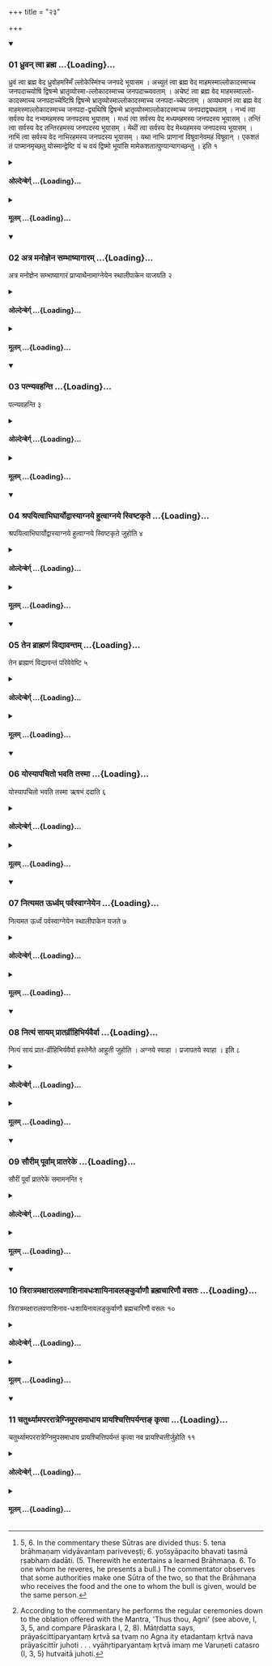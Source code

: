 +++
title = "२३"

+++

<div class="js_include" includetitle="true" newlevelforh1="3" unfilled url="/vedAH_yajuH/taittirIyam/sUtram/hiraNyakeshI/gRhyam/vishvAsa-prastutiH/1/23/01_dhruvan_tvA_brahma.md">
<details open><summary><h3>01 ध्रुवन् त्वा ब्रह्म ...{Loading}...</h3></summary>

ध्रुवं त्वा ब्रह्म वेद ध्रुवोहमस्मिँ ल्लोकेस्मिंश्च जनपदे भूयासम । अच्युतं त्वा ब्रह्म वेद माहमस्माल्लोकादस्माच्च जनपदाच्च्योषि द्विषन्मे भ्रातृव्योस्मा-ल्लोकादस्माच्च जनपदाच्च्यवताम् । अचेष्टं त्वा ब्रह्म वेद माहमस्माल्लो-कादस्माच्च जनपदाच्चेष्टिषि द्विषन्मे भ्रातृव्योस्माल्लोकादस्माच्च जनपदा-च्चेष्टताम् । अव्यथमानं त्वा ब्रह्म वेद माहमस्माल्लोकादस्माच्च जनपदा-द्व्यथिषि द्विषन्मे भ्रातृव्योस्माल्लोकादस्माच्च जनपदाद्व्यथताम् । नभ्यं त्वा सर्वस्य वेद नभ्यमहमस्य जनपदस्य भूयासम् । मध्यं त्वा सर्वस्य वेद मध्यमहमस्य जनपदस्य भूयासम् । तन्तिं त्वा सर्वस्य वेद तन्तिरहमस्य जनपदस्य भूयासम् । मेथीं त्वा सर्वस्य वेद मेथ्यहमस्य जनपदस्य भूयासम् । नाभिं त्वा सर्वस्य वेद नाभिरहमस्य जनपदस्य भूयासम् । यथा नाभिः प्राणानां विषूवानेवमहं विषूवान् । एकशतं तं पाप्मानमृच्छतु योस्मान्द्वेष्टि यं च वयं द्विष्मो भूयांसि मामेकशतात्पुण्यान्यागच्छन्तु । इति १
</details>
</div>
<div class="js_include collapsed" newlevelforh1="4" title="ओल्देन्बेर्ग्" unfilled url="/vedAH_yajuH/taittirIyam/sUtram/hiraNyakeshI/gRhyam/oldenberg/1/23/01_dhruvan_tvA_brahma.md">
<details><summary><h4>ओल्देन्बेर्ग् ...{Loading}...</h4></summary>

1. (Then follow the Mantras), 'I know thee as the firm Brahman. May I become firm in this world and in this country.

'I know thee as the immovable Brahman. May I not be moved away from this world and from this country. May he who hates me, my rival, be moved away from this world and from this country.

'I know thee as the unshaken Brahman. May I not be shaken off from this world and from this country. May he who hates me, my rival, be shaken off from this world and from this country.

'I know thee as the unfailing Brahman. May I not fall from this world and from this country. May he who hates me, my rival, fall from this world and from this country.

'I know thee as the nave of the universe. May I become the nave of this country. I know thee as the centre of the universe. May I become the centre of this country. I know thee as the string that holds the universe. May I become the string that holds this country. I know thee as the pillar of the universe. May I become the pillar of this country. I know thee as the navel of the universe. May I become the navel of this country.

'As the navel is the centre of the Prāṇas, thus I am the navel. May hundred-and-onefold evil befall him who hates us and whom we hate; may more than hundred-and-onefold merit fall to my lot!'

</details>
</div>
<div class="js_include collapsed" newlevelforh1="4" title="मूलम्" unfilled url="/vedAH_yajuH/taittirIyam/sUtram/hiraNyakeshI/gRhyam/mUlam/1/23/01_dhruvan_tvA_brahma.md">
<details><summary><h4>मूलम् ...{Loading}...</h4></summary>

ध्रुवं त्वा ब्रह्म वेद ध्रुवोहमस्मिँ ल्लोकेस्मिंश्च जनपदे भूयासम । अच्युतं त्वा ब्रह्म वेद माहमस्माल्लोकादस्माच्च जनपदाच्च्योषि द्विषन्मे भ्रातृव्योस्मा-ल्लोकादस्माच्च जनपदाच्च्यवताम् । अचेष्टं त्वा ब्रह्म वेद माहमस्माल्लो-कादस्माच्च जनपदाच्चेष्टिषि द्विषन्मे भ्रातृव्योस्माल्लोकादस्माच्च जनपदा-च्चेष्टताम् । अव्यथमानं त्वा ब्रह्म वेद माहमस्माल्लोकादस्माच्च जनपदा-द्व्यथिषि द्विषन्मे भ्रातृव्योस्माल्लोकादस्माच्च जनपदाद्व्यथताम् । नभ्यं त्वा सर्वस्य वेद नभ्यमहमस्य जनपदस्य भूयासम् । मध्यं त्वा सर्वस्य वेद मध्यमहमस्य जनपदस्य भूयासम् । तन्तिं त्वा सर्वस्य वेद तन्तिरहमस्य जनपदस्य भूयासम् । मेथीं त्वा सर्वस्य वेद मेथ्यहमस्य जनपदस्य भूयासम् । नाभिं त्वा सर्वस्य वेद नाभिरहमस्य जनपदस्य भूयासम् । यथा नाभिः प्राणानां विषूवानेवमहं विषूवान् । एकशतं तं पाप्मानमृच्छतु योस्मान्द्वेष्टि यं च वयं द्विष्मो भूयांसि मामेकशतात्पुण्यान्यागच्छन्तु । इति १
</details>
</div>
<div class="js_include" includetitle="true" newlevelforh1="3" unfilled url="/vedAH_yajuH/taittirIyam/sUtram/hiraNyakeshI/gRhyam/vishvAsa-prastutiH/1/23/02_atra_manojnena_sambhAShyAgA.md">
<details open><summary><h3>02 अत्र मनोज्ञेन सम्भाष्यागारम् ...{Loading}...</h3></summary>

अत्र मनोज्ञेन सम्भाष्यागारं प्राप्याथैनामाग्नेयेन स्थालीपाकेन याजयति २
</details>
</div>
<div class="js_include collapsed" newlevelforh1="4" title="ओल्देन्बेर्ग्" unfilled url="/vedAH_yajuH/taittirIyam/sUtram/hiraNyakeshI/gRhyam/oldenberg/1/23/02_atra_manojnena_sambhAShyAgA.md">
<details><summary><h4>ओल्देन्बेर्ग् ...{Loading}...</h4></summary>

2. Having spoken there with a person that he likes, and having returned to the house, he causes her to sacrifice a mess of cooked food.

</details>
</div>
<div class="js_include collapsed" newlevelforh1="4" title="मूलम्" unfilled url="/vedAH_yajuH/taittirIyam/sUtram/hiraNyakeshI/gRhyam/mUlam/1/23/02_atra_manojnena_sambhAShyAgA.md">
<details><summary><h4>मूलम् ...{Loading}...</h4></summary>

अत्र मनोज्ञेन सम्भाष्यागारं प्राप्याथैनामाग्नेयेन स्थालीपाकेन याजयति २
</details>
</div>
<div class="js_include" includetitle="true" newlevelforh1="3" unfilled url="/vedAH_yajuH/taittirIyam/sUtram/hiraNyakeshI/gRhyam/vishvAsa-prastutiH/1/23/03_patnyavahanti.md">
<details open><summary><h3>03 पत्न्यवहन्ति ...{Loading}...</h3></summary>

पत्न्यवहन्ति ३
</details>
</div>
<div class="js_include collapsed" newlevelforh1="4" title="ओल्देन्बेर्ग्" unfilled url="/vedAH_yajuH/taittirIyam/sUtram/hiraNyakeshI/gRhyam/oldenberg/1/23/03_patnyavahanti.md">
<details><summary><h4>ओल्देन्बेर्ग् ...{Loading}...</h4></summary>

3. The wife husks (the rice grains of which that Sthālīpāka is prepared).

</details>
</div>
<div class="js_include collapsed" newlevelforh1="4" title="मूलम्" unfilled url="/vedAH_yajuH/taittirIyam/sUtram/hiraNyakeshI/gRhyam/mUlam/1/23/03_patnyavahanti.md">
<details><summary><h4>मूलम् ...{Loading}...</h4></summary>

पत्न्यवहन्ति ३
</details>
</div>
<div class="js_include" includetitle="true" newlevelforh1="3" unfilled url="/vedAH_yajuH/taittirIyam/sUtram/hiraNyakeshI/gRhyam/vishvAsa-prastutiH/1/23/04_shrapayitvAbhighAryodvAsyAg.md">
<details open><summary><h3>04 श्रपयित्वाभिघार्योद्वास्याग्नये हुत्वाग्नये स्विष्टकृते ...{Loading}...</h3></summary>

श्रपयित्वाभिघार्योद्वास्याग्नये हुत्वाग्नये स्विष्टकृते जुहोति ४
</details>
</div>
<div class="js_include collapsed" newlevelforh1="4" title="ओल्देन्बेर्ग्" unfilled url="/vedAH_yajuH/taittirIyam/sUtram/hiraNyakeshI/gRhyam/oldenberg/1/23/04_shrapayitvAbhighAryodvAsyAg.md">
<details><summary><h4>ओल्देन्बेर्ग् ...{Loading}...</h4></summary>

4. She cooks (that Sthālīpāka), sprinkles (Ājya) on it, takes it from the fire, sacrifices to Agni, and then sacrifices to Agni Sviṣṭakṛt.

</details>
</div>
<div class="js_include collapsed" newlevelforh1="4" title="मूलम्" unfilled url="/vedAH_yajuH/taittirIyam/sUtram/hiraNyakeshI/gRhyam/mUlam/1/23/04_shrapayitvAbhighAryodvAsyAg.md">
<details><summary><h4>मूलम् ...{Loading}...</h4></summary>

श्रपयित्वाभिघार्योद्वास्याग्नये हुत्वाग्नये स्विष्टकृते जुहोति ४
</details>
</div>
<div class="js_include" includetitle="true" newlevelforh1="3" unfilled url="/vedAH_yajuH/taittirIyam/sUtram/hiraNyakeshI/gRhyam/vishvAsa-prastutiH/1/23/05_tena_brAhmaNaM_vidyAvantam.md">
<details open><summary><h3>05 तेन ब्राह्मणं विद्यावन्तम् ...{Loading}...</h3></summary>

तेन ब्राह्मणं विद्यावन्तं परिवेवेष्टि ५
</details>
</div>
<div class="js_include collapsed" newlevelforh1="4" title="ओल्देन्बेर्ग्" unfilled url="/vedAH_yajuH/taittirIyam/sUtram/hiraNyakeshI/gRhyam/oldenberg/1/23/05_tena_brAhmaNaM_vidyAvantam.md">
<details><summary><h4>ओल्देन्बेर्ग् ...{Loading}...</h4></summary>

5. [^1]  With (the remains of) that (Sthālīpāka) he entertains a learned Brāhmaṇa whom he reveres.


[^1]:  5, 6. In the commentary these Sūtras are divided thus: 5. tena brāhmaṇaṃ vidyāvantaṃ pariveveṣṭi; 6. yoऽsyāpacito bhavati tasmā ṛṣabhaṃ dadāti. (5. Therewith he entertains a learned Brāhmaṇa. 6. To one whom he reveres, he presents a bull.) The commentator observes that some authorities make one Sūtra of the two, so that the Brāhmaṇa who receives the food and the one to whom the bull is given, would be the same person.

</details>
</div>
<div class="js_include collapsed" newlevelforh1="4" title="मूलम्" unfilled url="/vedAH_yajuH/taittirIyam/sUtram/hiraNyakeshI/gRhyam/mUlam/1/23/05_tena_brAhmaNaM_vidyAvantam.md">
<details><summary><h4>मूलम् ...{Loading}...</h4></summary>

तेन ब्राह्मणं विद्यावन्तं परिवेवेष्टि ५
</details>
</div>
<div class="js_include" includetitle="true" newlevelforh1="3" unfilled url="/vedAH_yajuH/taittirIyam/sUtram/hiraNyakeshI/gRhyam/vishvAsa-prastutiH/1/23/06_yosyApachito_bhavati_tasmA.md">
<details open><summary><h3>06 योस्यापचितो भवति तस्मा ...{Loading}...</h3></summary>

योस्यापचितो भवति तस्मा ऋषभं ददाति ६
</details>
</div>
<div class="js_include collapsed" newlevelforh1="4" title="ओल्देन्बेर्ग्" unfilled url="/vedAH_yajuH/taittirIyam/sUtram/hiraNyakeshI/gRhyam/oldenberg/1/23/06_yosyApachito_bhavati_tasmA.md">
<details><summary><h4>ओल्देन्बेर्ग् ...{Loading}...</h4></summary>

6. To that (Brāhmaṇa) he makes a present of a bull.

</details>
</div>
<div class="js_include collapsed" newlevelforh1="4" title="मूलम्" unfilled url="/vedAH_yajuH/taittirIyam/sUtram/hiraNyakeshI/gRhyam/mUlam/1/23/06_yosyApachito_bhavati_tasmA.md">
<details><summary><h4>मूलम् ...{Loading}...</h4></summary>

योस्यापचितो भवति तस्मा ऋषभं ददाति ६
</details>
</div>
<div class="js_include" includetitle="true" newlevelforh1="3" unfilled url="/vedAH_yajuH/taittirIyam/sUtram/hiraNyakeshI/gRhyam/vishvAsa-prastutiH/1/23/07_nityamata_Urdhvam_parvasvAg.md">
<details open><summary><h3>07 नित्यमत ऊर्ध्वम् पर्वस्वाग्नेयेन ...{Loading}...</h3></summary>

नित्यमत ऊर्ध्वं पर्वस्वाग्नेयेन स्थालीपाकेन यजते ७
</details>
</div>
<div class="js_include collapsed" newlevelforh1="4" title="ओल्देन्बेर्ग्" unfilled url="/vedAH_yajuH/taittirIyam/sUtram/hiraNyakeshI/gRhyam/oldenberg/1/23/07_nityamata_Urdhvam_parvasvAg.md">
<details><summary><h4>ओल्देन्बेर्ग् ...{Loading}...</h4></summary>

7. From that time he constantly sacrifices (yajate) on the days of the full and of the new moon a mess of cooked food sacred to Agni.

</details>
</div>
<div class="js_include collapsed" newlevelforh1="4" title="मूलम्" unfilled url="/vedAH_yajuH/taittirIyam/sUtram/hiraNyakeshI/gRhyam/mUlam/1/23/07_nityamata_Urdhvam_parvasvAg.md">
<details><summary><h4>मूलम् ...{Loading}...</h4></summary>

नित्यमत ऊर्ध्वं पर्वस्वाग्नेयेन स्थालीपाकेन यजते ७
</details>
</div>
<div class="js_include" includetitle="true" newlevelforh1="3" unfilled url="/vedAH_yajuH/taittirIyam/sUtram/hiraNyakeshI/gRhyam/vishvAsa-prastutiH/1/23/08_nityaM_sAyam_prAtarvrIhibhi.md">
<details open><summary><h3>08 नित्यं सायम् प्रातर्व्रीहिभिर्यवैर्वा ...{Loading}...</h3></summary>

नित्यं सायं प्रात-र्व्रीहिभिर्यवैर्वा हस्तेनैते आहुती जुहोति । अग्नये स्वाहा । प्रजापतये स्वाहा । इति ८
</details>
</div>
<div class="js_include collapsed" newlevelforh1="4" title="ओल्देन्बेर्ग्" unfilled url="/vedAH_yajuH/taittirIyam/sUtram/hiraNyakeshI/gRhyam/oldenberg/1/23/08_nityaM_sAyam_prAtarvrIhibhi.md">
<details><summary><h4>ओल्देन्बेर्ग् ...{Loading}...</h4></summary>

8. In the evening and in the morning he constantly sacrifices (juhoti) with his hand (and not with the Darvī) the two following oblations of rice or of barley: 'To Agni Svāhā! To Prajāpati Svāhā!'

</details>
</div>
<div class="js_include collapsed" newlevelforh1="4" title="मूलम्" unfilled url="/vedAH_yajuH/taittirIyam/sUtram/hiraNyakeshI/gRhyam/mUlam/1/23/08_nityaM_sAyam_prAtarvrIhibhi.md">
<details><summary><h4>मूलम् ...{Loading}...</h4></summary>

नित्यं सायं प्रात-र्व्रीहिभिर्यवैर्वा हस्तेनैते आहुती जुहोति । अग्नये स्वाहा । प्रजापतये स्वाहा । इति ८
</details>
</div>
<div class="js_include" includetitle="true" newlevelforh1="3" unfilled url="/vedAH_yajuH/taittirIyam/sUtram/hiraNyakeshI/gRhyam/vishvAsa-prastutiH/1/23/09_saurIm_pUrvAm_prAtareke.md">
<details open><summary><h3>09 सौरीम् पूर्वाम् प्रातरेके ...{Loading}...</h3></summary>

सौरीं पूर्वां प्रातरेके समामनन्ति ९
</details>
</div>
<div class="js_include collapsed" newlevelforh1="4" title="ओल्देन्बेर्ग्" unfilled url="/vedAH_yajuH/taittirIyam/sUtram/hiraNyakeshI/gRhyam/oldenberg/1/23/09_saurIm_pUrvAm_prAtareke.md">
<details><summary><h4>ओल्देन्बेर्ग् ...{Loading}...</h4></summary>

9. Some (teachers) state that in the morning the former (of these oblations) should be directed to Sūrya.

</details>
</div>
<div class="js_include collapsed" newlevelforh1="4" title="मूलम्" unfilled url="/vedAH_yajuH/taittirIyam/sUtram/hiraNyakeshI/gRhyam/mUlam/1/23/09_saurIm_pUrvAm_prAtareke.md">
<details><summary><h4>मूलम् ...{Loading}...</h4></summary>

सौरीं पूर्वां प्रातरेके समामनन्ति ९
</details>
</div>
<div class="js_include" includetitle="true" newlevelforh1="3" unfilled url="/vedAH_yajuH/taittirIyam/sUtram/hiraNyakeshI/gRhyam/vishvAsa-prastutiH/1/23/10_trirAtramaxArAlavaNAshinAva.md">
<details open><summary><h3>10 त्रिरात्रमक्षारालवणाशिनावधःशायिनावलङ्कुर्वाणौ ब्रह्मचारिणौ वसतः ...{Loading}...</h3></summary>

त्रिरात्रमक्षारालवणाशिनाव-धःशायिनावलङ्कुर्वाणौ ब्रह्मचारिणौ वसतः १०
</details>
</div>
<div class="js_include collapsed" newlevelforh1="4" title="ओल्देन्बेर्ग्" unfilled url="/vedAH_yajuH/taittirIyam/sUtram/hiraNyakeshI/gRhyam/oldenberg/1/23/10_trirAtramaxArAlavaNAshinAva.md">
<details><summary><h4>ओल्देन्बेर्ग् ...{Loading}...</h4></summary>

10. Through a period of three nights they should eat no saline food, should sleep on the ground, wear ornaments, and should be chaste.

</details>
</div>
<div class="js_include collapsed" newlevelforh1="4" title="मूलम्" unfilled url="/vedAH_yajuH/taittirIyam/sUtram/hiraNyakeshI/gRhyam/mUlam/1/23/10_trirAtramaxArAlavaNAshinAva.md">
<details><summary><h4>मूलम् ...{Loading}...</h4></summary>

त्रिरात्रमक्षारालवणाशिनाव-धःशायिनावलङ्कुर्वाणौ ब्रह्मचारिणौ वसतः १०
</details>
</div>
<div class="js_include" includetitle="true" newlevelforh1="3" unfilled url="/vedAH_yajuH/taittirIyam/sUtram/hiraNyakeshI/gRhyam/vishvAsa-prastutiH/1/23/11_chaturthyAmapararAtregnimup.md">
<details open><summary><h3>11 चतुर्थ्यामपररात्रेग्निमुपसमाधाय प्रायश्चित्तिपर्यन्तङ् कृत्वा ...{Loading}...</h3></summary>

चतुर्थ्यामपररात्रेग्निमुपसमाधाय प्रायश्चित्तिपर्यन्तं कृत्वा नव प्रायश्चित्तीर्जुहोति ११
</details>
</div>
<div class="js_include collapsed" newlevelforh1="4" title="ओल्देन्बेर्ग्" unfilled url="/vedAH_yajuH/taittirIyam/sUtram/hiraNyakeshI/gRhyam/oldenberg/1/23/11_chaturthyAmapararAtregnimup.md">
<details><summary><h4>ओल्देन्बेर्ग् ...{Loading}...</h4></summary>

11. [^2]  In the fourth night, towards morning, he puts wood on the fire, performs the (regular) ceremonies down to the (regular) expiatory oblations, and sacrifices nine expiatory oblations (with the following Mantras):


[^2]:  According to the commentary he performs the regular ceremonies down to the oblation offered with the Mantra, 'Thus thou, Agni' (see above, I, 3, 5, and compare Pāraskara I, 2, 8). Mātṛdatta says, prāyaścittiparyantaṃ kṛtvā sa tvaṃ no Agna ity etadantaṃ kṛtvā nava prāyaścittīr juhoti . . . vyāhṛtiparyantaṃ kṛtvā imaṃ me Varuṇeti catasro (I, 3, 5) hutvaitā juhoti.

</details>
</div>
<div class="js_include collapsed" newlevelforh1="4" title="मूलम्" unfilled url="/vedAH_yajuH/taittirIyam/sUtram/hiraNyakeshI/gRhyam/mUlam/1/23/11_chaturthyAmapararAtregnimup.md">
<details><summary><h4>मूलम् ...{Loading}...</h4></summary>

चतुर्थ्यामपररात्रेग्निमुपसमाधाय प्रायश्चित्तिपर्यन्तं कृत्वा नव प्रायश्चित्तीर्जुहोति ११
</details>
</div>
